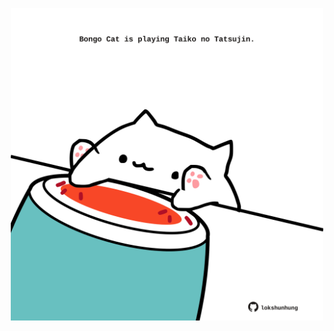 <!-- built at 21/10/2022, 12:01:03 UTC -->
<p align="center">
  <img width="500" height="500" src="./ReadmeImage.svg">
</p>

